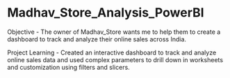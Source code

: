 # Madhav_Store_Analysis_PowerBI
Objective - The owner of Madhav_Store wants me to help them to create a dashboard to track and analyze their online sales across India.

Project Learning - Created an interactive dashboard to track and analyze online sales data and used complex parameters to drill down in worksheets and customization using filters and slicers. 
